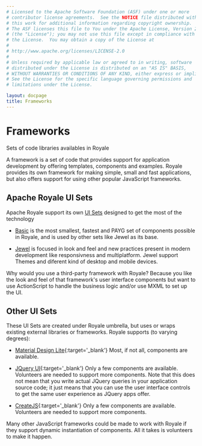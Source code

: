```yaml
---
# Licensed to the Apache Software Foundation (ASF) under one or more
# contributor license agreements.  See the NOTICE file distributed with
# this work for additional information regarding copyright ownership.
# The ASF licenses this file to You under the Apache License, Version 2.0
# (the "License"); you may not use this file except in compliance with
# the License.  You may obtain a copy of the License at
# 
# http://www.apache.org/licenses/LICENSE-2.0
# 
# Unless required by applicable law or agreed to in writing, software
# distributed under the License is distributed on an "AS IS" BASIS,
# WITHOUT WARRANTIES OR CONDITIONS OF ANY KIND, either express or implied.
# See the License for the specific language governing permissions and
# limitations under the License.

layout: docpage
title: Frameworks
---
```


# Frameworks

Sets of code libraries availables in Royale

A framework is a set of code that provides support for application development by offering templates, components and examples.  Royale provides its own framework for making simple, small and fast applications, but also offers support for using other popular JavaScript frameworks.

## Apache Royale UI Sets

Apache Royale support its own [UI Sets](UI_Sets.html) designed to get the most of the technology

- [Basic](UI_Sets/Basic.html) is the most smallest, fastest and PAYG set of components possible in Royale, and is used by other sets like Jewel as its base.

- [Jewel](UI_Sets/Jewel.html) is focused in look and feel and new practices present in modern development like responsivness and multiplatform. Jewel support Themes and diferent kind of desktop and mobile devices.

Why would you use a third-party framework with Royale? Because you like the look and feel of that framework's user interface components but want to use ActionScript to handle the business logic and/or use MXML to set up the UI.

## Other UI Sets

These UI Sets are created under Royale umbrella, but uses or wraps existing external libraries or frameworks. Royale supports (to varying degrees):

- [Material Design Lite](https://getmdl.io){:target='_blank'} Most, if not all, components are available.

- [JQuery UI](https://jqueryui.com){:target='_blank'} Only a few components are available. Volunteers are needed to support more components. Note that this does not mean that you write actual JQuery queries in your application source code; it just means that you can use the user interface controls to get the same user experience as JQuery apps offer.

- [CreateJS](https://www.createjs.com){:target='_blank'}  Only a few components are available. Volunteers are needed to support more components.

Many other JavaScript frameworks could be made to work with Royale if they support dynamic instantiation of components.  All it takes is volunteers to make it happen.

